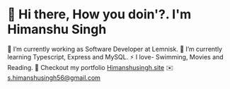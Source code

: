 # 👋 Hi there, How you doin'?. I'm Himanshu Singh

🔭 I’m currently working as Software Developer at Lemnisk.
🌱 I’m currently learning Typescript, Express and MySQL.
⚡ I love- Swimming, Movies and Reading.
:link: Checkout my portfolio <a href='https://himanshusingh.site/'>Himanshusingh.site</a>
:envelope: s.himanshusingh56@gmail.com



